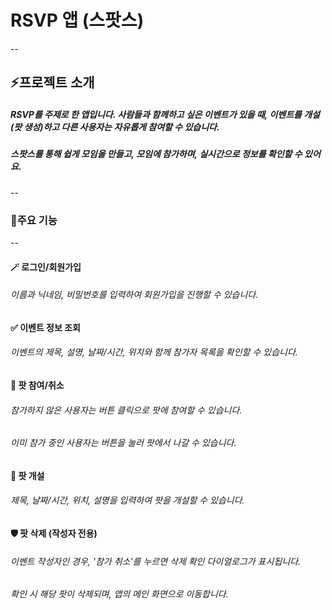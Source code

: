 # RSVP 앱 (스팟스)
--

## ⚡프로젝트 소개 

##### RSVP를 주제로 한 앱입니다. 사람들과 함께하고 싶은 이벤트가 있을 때, 이벤트를 개설(팟 생성)하고 다른 사용자는 자유롭게 참여할 수 있습니다.
##### 스팟스를 통해 쉽게 모임을 만들고, 모임에 참가하며, 실시간으로 정보를 확인할 수 있어요.
--


### 📱주요 기능
--

#### 🪄 로그인/회원가입
###### 이름과 닉네임, 비밀번호를 입력하여 회원가입을 진행할 수 있습니다.

#### ✅ 이벤트 정보 조회
###### 이벤트의 제목, 설명, 날짜/시간, 위치와 함께 참가자 목록을 확인할 수 있습니다.

#### 🎯 팟 참여/취소
###### 참가하지 않은 사용자는 버튼 클릭으로 팟에 참여할 수 있습니다.
###### 이미 참가 중인 사용자는 버튼을 눌러 팟에서 나갈 수 있습니다.

#### 👀 팟 개설
###### 제목, 날짜/시간, 위치, 설명을 입력하여 팟을 개설할 수 있습니다.

#### 🛡 팟 삭제 (작성자 전용)
###### 이벤트 작성자인 경우, '참가 취소'를 누르면 삭제 확인 다이얼로그가 표시됩니다.
###### 확인 시 해당 팟이 삭제되며, 앱의 메인 화면으로 이동합니다.

